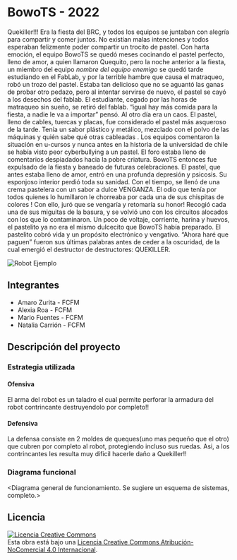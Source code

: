 # <BowoTS> BowoTS - 2022
Quekiller!!! Era la fiesta del BRC, y todos los equipos se juntaban con alegría para compartir y comer
juntos. No existían malas intenciones y todos esperaban felizmente poder compartir un
trocito de pastel.
Con harta emoción, el equipo BowoTS se quedó meses cocinando el pastel perfecto, lleno
de amor, a quien llamaron Quequito, pero la noche anterior a la fiesta, un miembro del
equipo _nombre del equipo enemigo_ se quedó tarde estudiando en el FabLab, y por la
terrible hambre que causa el matraqueo, robó un trozo del pastel. Estaba tan delicioso que
no se aguantó las ganas de probar otro pedazo, pero al intentar servirse de nuevo, el pastel
se cayó a los desechos del fablab. El estudiante, cegado por las horas de matraqueo sin
sueño, se retiró del fablab. “igual hay más comida para la fiesta, a nadie le va a importar”
pensó.
Al otro día era un caos. El pastel, lleno de cables, tuercas y placas, fue considerado el
pastel más asqueroso de la tarde. Tenía un sabor plástico y metálico, mezclado con el polvo
de las máquinas y quién sabe qué otras cableadas . Los equipos comentaron la situación en
u-cursos y nunca antes en la historia de la universidad de chile se había visto peor
cyberbullying a un pastel. El foro estaba lleno de comentarios despiadados hacia la pobre
criatura. BowoTS entonces fue expulsado de la fiesta y baneado de futuras celebraciones.
El pastel, que antes estaba lleno de amor, entró en una profunda depresión y psicosis. Su
esponjoso interior perdió toda su sanidad. Con el tiempo, se llenó de una crema pastelera
con un sabor a dulce VENGANZA. El odio que tenía por todos quienes lo humillaron le
chorreaba por cada una de sus chispitas de colores ! Con ello, juró que se vengaría y
retomaría su honor!
Recogió cada una de sus miguitas de la basura, y se volvió uno con los circuitos alocados
con los que lo contaminaron. Un poco de voltaje, corriente, harina y huevos, el pastelito ya
no era el mismo dulcecito que BowoTS había preparado. El pastelito cobró vida y un
propósito electrónico y vengativo. “Ahora haré que paguen” fueron sus últimas palabras
antes de ceder a la oscuridad, de la cual emergió el destructor de destructores:
QUEKILLER.

![Robot Ejemplo](/multimedia/battlebot_3_1.png)



## Integrantes
- Amaro Zurita - FCFM
- Alexia Roa - FCFM
- Mario Fuentes - FCFM
- Natalia Carrión - FCFM


## Descripción del proyecto

### Estrategia utilizada
#### Ofensiva
El arma del robot es un taladro el cual permite perforar la armadura del robot contrincante destruyendolo por completo!!

#### Defensiva
La defensa consiste en 2 moldes de queques(uno mas pequeño que el otro) que cubren por completo al robot, protegiendo incluso sus ruedas. Asi, a los contrincantes les resulta muy dificil hacerle daño a Quekiller!! 

### Diagrama funcional
<Diagrama general de funcionamiento. Se sugiere un esquema de sistemas, completo.>



## Licencia
<a rel="license" href="http://creativecommons.org/licenses/by-nc/4.0/"><img alt="Licencia Creative Commons" style="border-width:0" src="https://i.creativecommons.org/l/by-nc/4.0/88x31.png" /></a><br />Esta obra está bajo una <a rel="license" href="http://creativecommons.org/licenses/by-nc/4.0/">Licencia Creative Commons Atribución-NoComercial 4.0 Internacional</a>.
